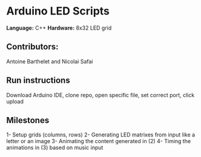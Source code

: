 # Arduino LED Scripts
**Language:** C++
**Hardware:** 8x32 LED grid

## Contributors:
Antoine Barthelet and Nicolai Safai

## Run instructions
Download Arduino IDE, clone repo, open specific file, set correct port, click upload

## Milestones
1- Setup grids (columns, rows)
2- Generating LED matrixes from input like a letter or an image
3- Animating the content generated in (2)
4- Timing the animations in (3) based on music input

